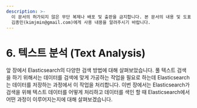 ```yaml
---
description: >-
  이 문서의 허가되지 않은 무단 복제나 배포 및 출판을 금지합니다. 본 문서의 내용 및 도표 등을 인용하고자 하는 경우 출처를 명시하고
  김종민(kimjmin@gmail.com)에게 사용 내용을 알려주시기 바랍니다.
---
```


# 6. 텍스트 분석 \(Text Analysis\)

  앞 장에서 Elasticsearch의 다양한 검색 방법에 대해 살펴보았습니다. 풀 텍스트 검색을 하기 위해서는 데이터를 검색에 맞게 가공하는 작업을 필요로 하는데 Elasticsearch는 데이터를 저장하는 과정에서 이 작업을 처리합니다. 이번 장에서는 Elasticsearch가 검색을 위해 텍스트 데이터를 어떻게 처리하고 데이터를 색인 할 때 Elasticsearch에서 어떤 과정이 이루어지는지에 대해 살펴보겠습니다.

